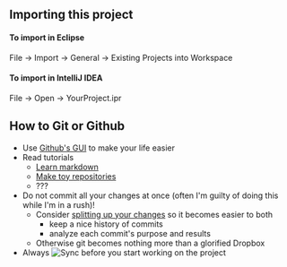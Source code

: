 ## Importing this project
#### To import in Eclipse
File -> Import -> General -> Existing Projects into Workspace
#### To import in IntelliJ IDEA
File -> Open -> YourProject.ipr

## How to Git or Github
* Use [Github's GUI](https://desktop.github.com) to make your life easier
* Read tutorials
  * [Learn markdown](https://guides.github.com/features/mastering-markdown/)
  * [Make toy repositories](https://guides.github.com/activities/hello-world/)
  * ???
* Do not commit all your changes at once (often I'm guilty of doing this while I'm in a rush)!
  * Consider [splitting up your changes](http://stackoverflow.com/a/18531719) so it becomes easier to both
    * keep a nice history of commits
    * analyze each commit's purpose and results
  * Otherwise git becomes nothing more than a glorified Dropbox
* Always ![Sync](http://i.imgur.com/0t5l4QJ.png) before you start working on the project
